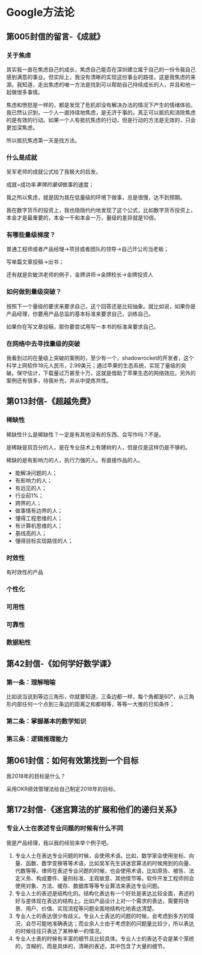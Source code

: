# **Google方法论**

## **第005封信的留言-《成就》**

### **关于焦虑**    
其实我一直在焦虑自己的成长，焦虑自己能否在深圳建立属于自己的一份令我自己感到满意的事业。但实际上，我没有清晰的实现这份事业的路径，这是我焦虑的来源。我知道，走出焦虑的唯一方法是找到可以帮助自己持续成长的人，并且和他一起做很多事情。

焦虑和愤怒是一样的，都是发现了危机却没有解决办法的情况下产生的情绪体验。我已然认识到，一个人一直持续地焦虑，是无济于事的。真正可以抵抗和消除焦虑的是有效的行动。如果一个人有抵抗焦虑的行动，但是行动的方法是无效的，只会更加深焦虑。

所以抵抗焦虑第一天是找方法。

### **什么是成就**   

吴军老师的成就公式给了我极大的启发。  

成就=成功率*事情的量级*做事的速度；

我之所以焦虑，就是因为我在低量级的环境下做事，总是很慢，达不到预期。

我在数字货币的投资上，我也隐隐约约地发现了这个公式，比如数字货币投资上，本金才是最重要的，本金一千和本金一万，量级的差异就是10倍。

### **有哪些量级梯度？**    
普通工程师或者产品经理->项目或者团队的领导->自己开公司当老板；

写单篇文章投稿->出书；    

还有就是俞敏洪老师的例子，金牌讲师->金牌校长->金牌投资人  

### **如何做到量级突破？**   
按照下一个量级的要求来要求自己，这个回答还是比较抽象。就比如说，如果你是产品经理，你要用产品总监的基本标准来要求自己，训练自己。    

如果你在写文章投稿，那你要尝试用写一本书的标准来要求自己。   

### **在网络中去寻找量级的突破**    

我看到过的在量级上突破的案例的，至少有一个，shadowrocket的开发者，这个科学上网软件18元人民币，2.99美元；通过苹果的生态系统，实现了量级的突破。保守估计，下载量过万甚至十万，这就是借助了苹果生态的网络效应。另外的案例还有很多，待我补充，并从中提炼共性。

## **第013封信-《超越免费》**    
### **稀缺性**   
稀缺性什么是稀缺性？一定是有其他没有的东西。会写作吗？不是。  

是稀缺是双百分的人，是在专业技术上有建树的人，但是仅是这样仍是不够的。

稀缺的是有影响力的人，执行力强的人。有直接作品的人。  

* 能解决问题的人；  
* 有影响力的人；
* 有远见的人；
* 行业前1%；
* 跨界的人；
* 做事情有边界的人；
* 懂得工程思维的人；
* 有计算机思维的人；
* 基线高的人；
* 懂得目标实现路径的人；

### **时效性**
有时效性的产品

### **个性化**

### **可用性**

### **可靠性**

### **数据粘性**    

## **第42封信-《如何学好数学课》**      

### **第一条：理解暗喻**        

比如说当说到等边三角形，你就要知道，三条边都一样，每个角都是60°，从三角形内部任何一个点到三条边的距离之和都相等，等等一大推的已知条件；

### **第二条：掌握基本的数学知识**           

### **第三条：逻辑推理能力**      


## **第061封信：如何有效第找到一个目标**   

我2018年的目标是什么？       

采用OKR绩效管理法给自己制定2018年的目标。




## **第172封信-《迷宫算法的扩展和他们的递归关系》**

### **专业人士在表述专业问题的时候有什么不同**
我是产品经理，我以我的经验来举个例子吧。    

1. 专业人士在表达专业问题的时候，会使用术语。比如，数学家会使用坐标、向量、函数、数学变换等等术语，比如吴军先生讲迷宫算法的时候用到的向量、代数等等。律师在表述专业问题的时候，也会使用术语，比如原告、被告、法定义务、构成要件、量刑标准、主观故意、其他情节等。软件开发工程师则会使用对象、方法、缓存、数据库等等专业算法来表达专业问题。  
2. 专业人士的表述是结构化的。结构化表达有一个好处是表达比较全面，表述的好与差体现在表达的结构上。比如产品设计上对一个需求的表达，需要将场景、用户、价值、实现流程等问题全面地结构化地表达清楚。   
3. 专业人士的表达很少有歧义。专业人士表达的问题的时候，会考虑到多方的情况，会尽可能地准确表达；而业余人士由于考虑到的问题量比较少，所以表达的时候往往只表达了某种单一的情况。    
4. 专业人士表的时候有丰富的细节且比较具体。专业人士的表达不会是某个笼统的，含糊的，而是具体的，清晰的表述，其中包含了大量的细节。
